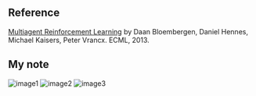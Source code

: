 ## Reference
[Multiagent Reinforcement Learning](http://www.ecmlpkdd2013.org/wp-content/uploads/2013/09/Multiagent-Reinforcement-Learning.pdf) by Daan Bloembergen, Daniel Hennes, Michael Kaisers, Peter Vrancx. ECML, 2013.

## My note
![image1](https://github.com/Rowing0914/multi_agent_reinforcement_learning_notes/blob/master/review_intro_ppt/images/1.JPG)
![image2](https://github.com/Rowing0914/multi_agent_reinforcement_learning_notes/blob/master/review_intro_ppt/images/2.JPG)
![image3](https://github.com/Rowing0914/multi_agent_reinforcement_learning_notes/blob/master/review_intro_ppt/images/3.JPG)

